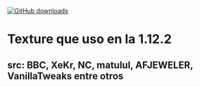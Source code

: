 [![GitHub downloads](https://img.shields.io/github/downloads/judamar/judamar-texture-pack/total?label=Github%20downloads&logo=github)](https://github.com/judamar/judamar-texture-pack/releases)

# Texture que uso en la 1.12.2
## **src:** BBC, XeKr, NC, matulul, AFJEWELER, VanillaTweaks entre otros 